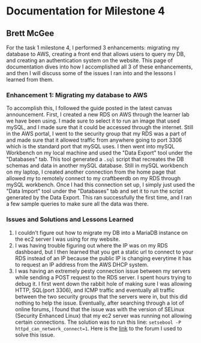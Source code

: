 # Documentation for Milestone 4
## Brett McGee

For the task 1 milestone 4, I performed 3 enhancements: migrating my database to AWS, creating a front end that allows users to query my DB, and creating an authentication system on the website. This page of documentation dives into how I accomplished all 3 of these enhancements, and then I will discuss some of the issues I ran into and the lessons I learned from them. <br>
### Enhancement 1: Migrating my database to AWS
To accomplish this, I followed the guide posted in the latest canvas announcement. First, I created a new RDS on AWS through the learner lab we have been using. I made sure to select it to run an image that used mySQL, and I made sure that it could be accessed through the internet. Still in the AWS portal, I went to the security group that my RDS was a part of and made sure that it allowed traffic from anywhere going to port 3306 which is the standard port that mySQL uses. I then went into mySQL Workbench on my local machine and used the "Data Export" tool under the "Databases" tab. This tool generated a `.sql` script that recreates the DB schemas and data in another mySQL database. Still in mySQL workbench on my laptop, I created another connection from the home page that allowed my to remotely connect to my craftbeerdb on my RDS through mySQL workbench. Once I had this connection set up, I simply just used the "Data Import" tool under the "Databases" tab and set it to run the script generated by the Data Export. This ran successfully the first time, and I ran a few sample queries to make sure all the data was there.

### Issues and Solutions and Lessons Learned
1. I couldn't figure out how to migrate my DB into a MariaDB instance on the ec2 server I was using for my website.
2. I was having trouble figuring out where the IP was on my RDS dashboard, but I then learned that you get a static url to connect to your RDS instead of an IP because the public IP is changing everytime it has to request an IP address from the AWS DHCP system.
3. I was having an extremely pesty connection issue between my servers while sending a POST request to the RDS server. I spent hours trying to debug it.
   I first went down the rabbit hole of making sure I was allowing HTTP, SQL(port 3306), and ICMP traffic and eventually all traffic between the two security groups that the servers were in, but this did nothing to help the issue.
   Eventually, after searching through a lot of online forums, I found that the issue was with the version of SELinux (Security Enhanced Linux) that my ec2 server was running not allowing certain connections.
   The solution was to run this line: `setsebool -P httpd_can_network_connect=1`. Here is the [link](https://stackoverflow.com/questions/3407281/mysqli-connect-problem) to the forum I used to solve this issue.
